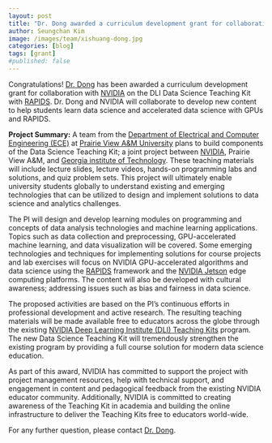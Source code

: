 ```yaml
---
layout: post
title: "Dr. Dong awarded a curriculum development grant for collaboration with NVIDIA on the DLI Data Science Teaching Kit with RAPIDS"
author: Seungchan Kim
image: /images/team/xishuang-dong.jpg
categories: [blog]
tags: [grant]
#published: false
---
```


Congratulations! [Dr. Dong](https://ccsb.pvamu.edu/team/xishuang-dong/) has been awarded a curriculum development grant for collaboration with [NVIDIA](https://www.nvidia.com/) on the DLI Data Science Teaching Kit with [RAPIDS](https://developer.nvidia.com/rapids).  Dr. Dong and NVIDIA will collaborate to develop new content to help students learn data science and accelerated data science with GPUs and RAPIDS.


**Project Summary:** A team from the [Department of Electrical and Computer Engineering (ECE)](https://www.pvamu.edu/ece/) at [Prairie View A&M University](https://www.pvamu.edu) plans to build components of the Data Science Teaching Kit; a joint project between [NVIDIA](https://www.nvidia.com/), Prairie View A&M, and [Georgia institute of Technology](https://www.gatech.edu).  These teaching materials will include lecture slides, lecture videos, hands-on programming labs and solutions, and quiz problem sets. This project will ultimately enable university students globally to understand existing and emerging technologies that can be utilized to design and implement solutions to data science and analytics challenges.


The PI will design and develop learning modules on programming and concepts of data analysis technologies and machine learning applications. Topics such as data collection and preprocessing, GPU-accelerated machine learning, and data visualization will be covered. Some emerging technologies and techniques for implementing solutions for course projects and lab exercises will focus on NVIDIA GPU-accelerated algorithms and data science using the [RAPIDS](https://rapids.ai) framework and the [NVIDIA Jetson](https://www.nvidia.com/en-us/autonomous-machines/embedded-systems/) edge computing platforms. The content will also be developed with cultural awareness; addressing issues such as bias and fairness in data science.


The proposed activities are based on the PI’s continuous efforts in professional development and active research. The resulting teaching materials will be made available free to educators across the globe through the existing [NVIDIA Deep Learning Institute (DLI) Teaching Kits](https://developer.nvidia.com/teaching-kits) program. The new Data Science Teaching Kit will tremendously strengthen the existing program by providing a full course solution for modern data science education.


As part of this award, NVIDIA has committed to support the project with project management resources, help with technical support, and engagement in content and pedagogical feedback from the existing NVIDIA educator community. Additionally, NVIDIA is committed to creating awareness of the Teaching Kit in academia and building the online infrastructure to deliver the Teaching Kits free to educators world-wide.

For any further question, please contact [Dr. Dong](https://ccsb.pvamu.edu/team/xishuang-dong/).
